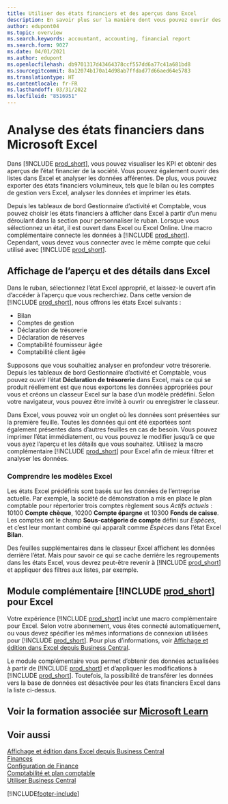 ```yaml
---
title: Utiliser des états financiers et des aperçus dans Excel
description: En savoir plus sur la manière dont vous pouvez ouvrir des états financiers dans Microsoft Excel à partir de Business Central pour une meilleure analyse.
author: edupont04
ms.topic: overview
ms.search.keywords: accountant, accounting, financial report
ms.search.form: 9027
ms.date: 04/01/2021
ms.author: edupont
ms.openlocfilehash: db9701317d43464378ccf557dd6a77c41a681bd8
ms.sourcegitcommit: 8a12074b170a14d98ab7ffdad77d66aed64e5783
ms.translationtype: HT
ms.contentlocale: fr-FR
ms.lasthandoff: 03/31/2022
ms.locfileid: "8516951"
---
```

# <a name="analyzing-financial-statements-in-microsoft-excel"></a>Analyse des états financiers dans Microsoft Excel

Dans [!INCLUDE [prod_short](includes/prod_short.md)], vous pouvez visualiser les KPI et obtenir des aperçus de l’état financier de la société. Vous pouvez également ouvrir des listes dans Excel et analyser les données afférentes. De plus, vous pouvez exporter des états financiers volumineux, tels que le bilan ou les comptes de gestion vers Excel, analyser les données et imprimer les états.  

Depuis les tableaux de bord Gestionnaire d’activité et Comptable, vous pouvez choisir les états financiers à afficher dans Excel à partir d’un menu déroulant dans la section pour personnaliser le ruban. Lorsque vous sélectionnez un état, il est ouvert dans Excel ou Excel Online. Une macro complémentaire connecte les données à [!INCLUDE [prod_short](includes/prod_short.md)]. Cependant, vous devez vous connecter avec le même compte que celui utilisé avec [!INCLUDE [prod_short](includes/prod_short.md)].  

## <a name="getting-the-overview-and-the-details-in-excel"></a>Affichage de l’aperçu et des détails dans Excel

Dans le ruban, sélectionnez l’état Excel approprié, et laissez-le ouvert afin d’accéder à l’aperçu que vous recherchiez. Dans cette version de [!INCLUDE [prod_short](includes/prod_short.md)], nous offrons les états Excel suivants :

- Bilan  
- Comptes de gestion  
- Déclaration de trésorerie  
- Déclaration de réserves  
- Comptabilité fournisseur âgée  
- Comptabilité client âgée  

Supposons que vous souhaitiez analyser en profondeur votre trésorerie. Depuis les tableaux de bord Gestionnaire d’activité et Comptable, vous pouvez ouvrir l’état **Déclaration de trésorerie** dans Excel, mais ce qui se produit réellement est que nous exportons les données appropriées pour vous et créons un classeur Excel sur la base d’un modèle prédéfini. Selon votre navigateur, vous pouvez être invité à ouvrir ou enregistrer le classeur.  

Dans Excel, vous pouvez voir un onglet où les données sont présentées sur la première feuille. Toutes les données qui ont été exportées sont également présentes dans d’autres feuilles en cas de besoin. Vous pouvez imprimer l’état immédiatement, ou vous pouvez le modifier jusqu’à ce que vous ayez l’aperçu et les détails que vous souhaitez. Utilisez la macro complémentaire [!INCLUDE [prod_short](includes/prod_short.md)] pour Excel afin de mieux filtrer et analyser les données.  

### <a name="understanding-the-excel-templates"></a>Comprendre les modèles Excel

Les états Excel prédéfinis sont basés sur les données de l’entreprise actuelle. Par exemple, la société de démonstration a mis en place le plan comptable pour répertorier trois comptes règlement sous *Actifs actuels* : 10100 **Compte chèque**, 10200 **Compte épargne** et 10300 **Fonds de caisse**. Les comptes ont le champ **Sous-catégorie de compte** défini sur *Espèces*, et c’est leur montant combiné qui apparaît comme *Espèces* dans l’état Excel **Bilan**.  

Des feuilles supplémentaires dans le classeur Excel affichent les données derrière l’état. Mais pour savoir ce qui se cache derrière les regroupements dans les états Excel, vous devrez peut-être revenir à [!INCLUDE [prod_short](includes/prod_short.md)] et appliquer des filtres aux listes, par exemple.  

## <a name="the-prod_short-excel-add-in"></a>Module complémentaire [!INCLUDE [prod_short](includes/prod_short.md)] pour Excel

Votre expérience [!INCLUDE [prod_short](includes/prod_short.md)] inclut une macro complémentaire pour Excel. Selon votre abonnement, vous êtes connecté automatiquement, ou vous devez spécifier les mêmes informations de connexion utilisées pour [!INCLUDE [prod_short](includes/prod_short.md)]. Pour plus d’informations, voir [Affichage et édition dans Excel depuis Business Central](across-work-with-excel.md).  

Le module complémentaire vous permet d’obtenir des données actualisées à partir de [!INCLUDE [prod_short](includes/prod_short.md)] et d’appliquer les modifications à [!INCLUDE [prod_short](includes/prod_short.md)]. Toutefois, la possibilité de transférer les données vers la base de données est désactivée pour les états financiers Excel dans la liste ci-dessus.  

## <a name="see-related-training-at-microsoft-learn"></a>Voir la formation associée sur [Microsoft Learn](/learn/modules/configure-powerbi-excel-dynamics-365-business-central/index)

## <a name="see-also"></a>Voir aussi

[Affichage et édition dans Excel depuis Business Central](across-work-with-excel.md)  
[Finances](finance.md)  
[Configuration de Finance](finance-setup-finance.md)  
[Comptabilité et plan comptable](finance-general-ledger.md)  
[Utiliser Business Central](ui-work-product.md)  


[!INCLUDE[footer-include](includes/footer-banner.md)]